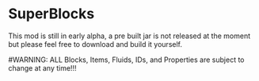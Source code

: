 # SuperBlocks
This mod is still in early alpha, a pre built jar is not released at the moment but please feel free to download and build it yourself.

#WARNING:
ALL Blocks, Items, Fluids, IDs, and Properties are subject to change at any time!!!
